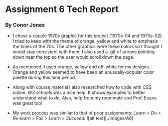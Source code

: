# Assignment 6 Tech Report
### By Conor Jones
* I chose a couple 1970s graphic for this project (1970s-04 and 1970s-02).  I tried to keep with the theme of orange, yellow and white to emphasis the times of the 70s.  The other graphics were these colors so I thought I would stay consistent with them.  I also used a .gif of arrows pointing down near the top so the user would scroll down the page.

* As mentioned, I used orange, yellow and off-white for my designs.  Orange and yellow seemed to have been an unusually-popular color palette during this time period.

* Along with course material I also researched how to code with CSS online.  *W3 schools* was a nice help.  It shows examples to better understand what to do.  Also, help from my roommate and Prof. Evans was great too!

* My work process was similar to that of prior assignments:
*Learn > Do > Re-learn > Fail > Learn > Succeed!*
![alt text][./images/A6]
